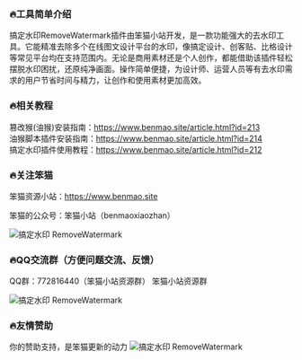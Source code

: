 ### 🔥工具简单介绍
搞定水印RemoveWatermark插件由笨猫小站开发，是一款功能强大的去水印工具。它能精准去除多个在线图文设计平台的水印，像搞定设计、创客贴、比格设计等常见平台均在支持范围内。无论是商用素材还是个人创作，都能借助该插件轻松摆脱水印困扰，还原纯净画面。操作简单便捷，为设计师、运营人员等有去水印需求的用户节省时间与精力，让创作和使用素材更加高效。 

### 🔥相关教程
篡改猴(油猴)安装指南：https://www.benmao.site/article.html?id=213<br/>
油猴脚本插件安装指南：https://www.benmao.site/article.html?id=214<br/>
搞定水印插件使用教程：https://www.benmao.site/article.html?id=212<br/>

### 🔥关注笨猫
笨猫资源小站：https://www.benmao.site

笨猫的公众号：笨猫小站（benmaoxiaozhan）

![搞定水印 RemoveWatermark](https://img.1900.wang/software/temp/20250926/2025092614320868d633686e409.png!img_0000_1000)

### 🔥QQ交流群（方便问题交流、反馈）
QQ群：772816440（笨猫小站资源群） 笨猫小站资源群

![搞定水印 RemoveWatermark](https://img.1900.wang/software/temp/20250926/2025092614323168d6337fe1fe4.png!img_0000_1000)

### 🔥友情赞助
你的赞助支持，是笨猫更新的动力
![搞定水印 RemoveWatermark](https://img.1900.wang/software/temp/20250926/2025092614325068d63392711ec.jpg!img_0000_1000)

